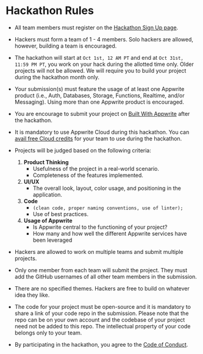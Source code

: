 # Hackathon Rules

- All team members must register on the [Hackathon Sign Up page](https://apwr.dev/htf24-hackathon).

- Hackers must form a team of 1 - 4 members. Solo hackers are allowed, however, building a team is encouraged.

- The hackathon will start at `Oct 1st, 12 AM PT` and end at `Oct 31st, 11:59 PM PT`, you work on your hack during the allotted time only. Older projects will not be allowed. We will require you to build your project during the hackathon month only.

- Your submission(s) must feature the usage of at least one Appwrite product (i.e., Auth, Databases, Storage, Functions, Realtime, and/or Messaging). Using more than one Appwrite product is encouraged.

- You are encourage to submit your project on [Built With Appwrite](https://builtwith.appwrite.io) after the hackathon.

- It is mandatory to use Appwrite Cloud during this hackathon. You can [avail free Cloud credits](https://apwr.dev/hacktoberfest) for your team to use during the hackathon.

- Projects will be judged based on the following criteria:
    1. **Product Thinking**
        - Usefulness of the project in a real-world scenario.
        - Completeness of the features implemented.
    2. **UI/UX**
        - The overall look, layout, color usage, and positioning in the application.
    3. **Code**
        - `(clean code, proper naming conventions, use of linter);`
        - Use of best practices.
    4. **Usage of Appwrite**
        - Is Appwrite central to the functioning of your project?
        - How many and how well the different Appwrite services have been leveraged

- Hackers are allowed to work on multiple teams and submit multiple projects.
  
- Only one member from each team will submit the project. They must add the GitHub usernames of all other team members in the submission.

- There are no specified themes. Hackers are free to build on whatever idea they like.

- The code for your project must be open-source and it is mandatory to share a link of your code repo in the submission. Please note that the repo can be on your own account and the codebase of your project need not be added to this repo. The intellectual property of your code belongs only to your team.

- By participating in the hackathon, you agree to the [Code of Conduct](CODE_OF_CONDUCT.md).
